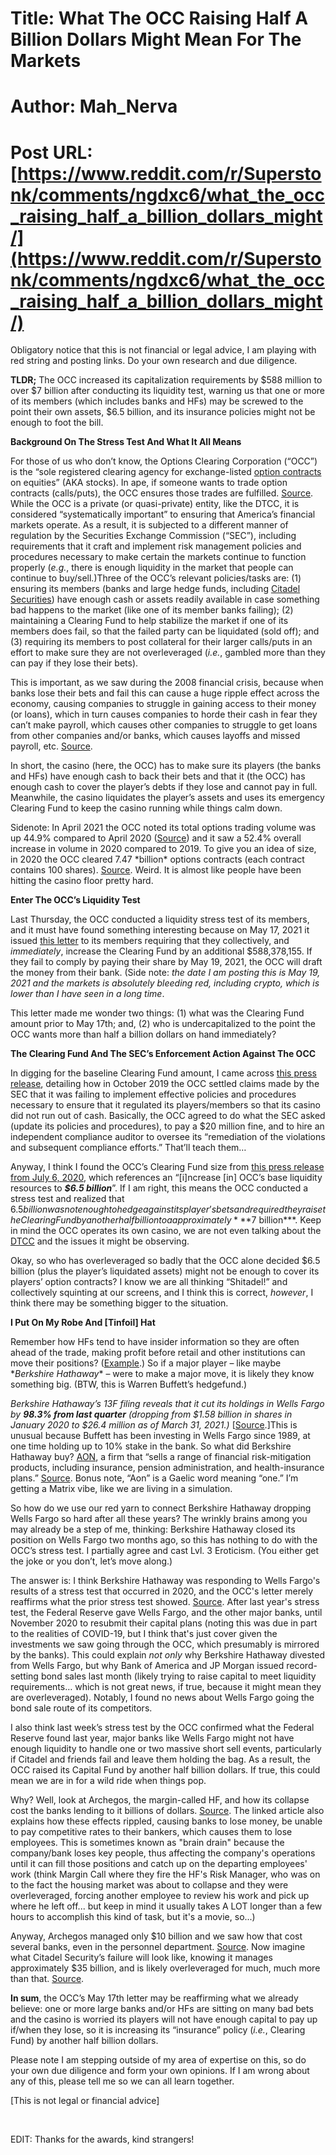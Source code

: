 # Title: What The OCC Raising Half A Billion Dollars Might Mean For The Markets
# Author: Mah_Nerva
# Post URL: [https://www.reddit.com/r/Superstonk/comments/ngdxc6/what_the_occ_raising_half_a_billion_dollars_might/](https://www.reddit.com/r/Superstonk/comments/ngdxc6/what_the_occ_raising_half_a_billion_dollars_might/)


Obligatory notice that this is not financial or legal advice, I am playing with red string and posting links. Do your own research and due diligence.

**TLDR;** The OCC increased its capitalization requirements by $588 million to over $7 billion after conducting its liquidity test, warning us that one or more of its members (which includes banks and HFs) may be screwed to the point their own assets, $6.5 billion, and its insurance policies might not be enough to foot the bill.

**Background On The Stress Test And What It All Means**

For those of us who don’t know, the Options Clearing Corporation (“OCC”) is the “sole registered clearing agency for exchange-listed [option contracts](https://www.investopedia.com/terms/o/optionscontract.asp#:~:text=An%20options%20contract%20is%20an,prior%20to%20the%20expiration%20date.&text=For%20stock%20options%2C%20a%20single,shares%20of%20the%20underlying%20stock) on equities” (AKA stocks). In ape, if someone wants to trade option contracts (calls/puts), the OCC ensures those trades are fulfilled. [Source](https://www.theocc.com/Company-Information/What-Is-OCC). While the OCC is a private (or quasi-private) entity, like the DTCC, it is considered “systematically important” to ensuring that America’s financial markets operate. As a result, it is subjected to a different manner of regulation by the Securities Exchange Commission (“SEC”), including requirements that it craft and implement risk management policies and procedures necessary to make certain the markets continue to function properly (*e.g.*, there is enough liquidity in the market that people can continue to buy/sell.)Three of the OCC’s relevant policies/tasks are: (1) ensuring its members (banks and large hedge funds, including [Citadel Securities](https://www.theocc.com/Company-Information/Member-Directory)) have enough cash or assets readily available in case something bad happens to the market (like one of its member banks failing); (2) maintaining a Clearing Fund to help stabilize the market if one of its members does fail, so that the failed party can be liquidated (sold off); and (3) requiring its members to post collateral for their larger calls/puts in an effort to make sure they are not overleveraged (*i.e.*, gambled more than they can pay if they lose their bets).

This is important, as we saw during the 2008 financial crisis, because when banks lose their bets and fail this can cause a huge ripple effect across the economy, causing companies to struggle in gaining access to their money (or loans), which in turn causes companies to horde their cash in fear they can’t make payroll, which causes other companies to struggle to get loans from other companies and/or banks, which causes layoffs and missed payroll, etc. [Source](https://www.frbsf.org/economic-research/publications/economic-letter/2012/may/liquidity-risk-credit-financial-crisis/#:~:text=Thus%2C%20in%20the%202007%E2%80%9308,commercial%20paper%20market%20dried%20up.&text=As%20a%20result%2C%20funds%20became,high%20precautionary%20demands%20for%20cash).

In short, the casino (here, the OCC) has to make sure its players (the banks and HFs) have enough cash to back their bets and that it (the OCC) has enough cash to cover the player’s debts if they lose and cannot pay in full. Meanwhile, the casino liquidates the player’s assets and uses its emergency Clearing Fund to keep the casino running while things calm down.

Sidenote: In April 2021 the OCC noted its total options trading volume was up 44.9% compared to April 2020 ([Source](https://www.theocc.com/Newsroom/Press-Releases/2021/05-04-OCC-April-2021-Total-Volume-Up-29-7-Percent)) and it saw a 52.4% overall increase in volume in 2020 compared to 2019. To give you an idea of size, in 2020 the OCC cleared 7.47 \*billion\* options contracts (each contract contains 100 shares). [Source](https://www.theocc.com/Newsroom/Press-Releases/2021/01-05-OCC-Clears-Record-Setting-7-52-Billion-Total#:~:text=In%202020%2C%20OCC%20cleared%207.52,and%207.47%20billion%20options%20contracts.&text=Compared%20to%202019%2C%20OCC%20had,increase%20in%20options%20contracts%20cleared). Weird. It is almost like people have been hitting the casino floor pretty hard.

**Enter The OCC’s Liquidity Test**

Last Thursday, the OCC conducted a liquidity stress test of its members, and it must have found something interesting because on May 17, 2021 it issued [this letter](https://infomemo.theocc.com/infomemos?number=48718) to its members requiring that they collectively, and *immediately*, increase the Clearing Fund by an additional $588,378,155. If they fail to comply by paying their share by May 19, 2021, the OCC will draft the money from their bank. (Side note: *the date I am posting this is May 19, 2021 and the markets is absolutely bleeding red, including crypto, which is lower than I have seen in a long time*.

This letter made me wonder two things: (1) what was the Clearing Fund amount prior to May 17th; and, (2) who is undercapitalized to the point the OCC wants more than half a billion dollars on hand immediately?

**The Clearing Fund And The SEC’s Enforcement Action Against The OCC**

In digging for the baseline Clearing Fund amount, I came across [this press release](https://www.sec.gov/news/press-release/2019-171#:~:text=OCC%20to%20Pay%20Combined%20%2420%20Million%20Penalty&text=According%20to%20the%20SEC's%20and,%2C%20and%20information%2Dsystems%20security), detailing how in October 2019 the OCC settled claims made by the SEC that it was failing to implement effective policies and procedures necessary to ensure that it regulated its players/members so that its casino did not run out of cash. Basically, the OCC agreed to do what the SEC asked (update its policies and procedures), to pay a $20 million fine, and to hire an independent compliance auditor to oversee its “remediation of the violations and subsequent compliance efforts.” That’ll teach them…

Anyway, I think I found the OCC’s Clearing Fund size from [this press release from July 6, 2020](https://www.theocc.com/Newsroom/Press-Releases/2020/07-06-OCC-Implements-Phase-III-of-Financial-Safegu), which references an “\[i\]ncrease \[in\] OCC’s base liquidity resources to ***$6.5 billion***”. If I am right, this means the OCC conducted a stress test and realized that $6.5 billion was not enough to hedge against its player’s bets and required they raise the Clearing Fund by another half billion to a approximately ***$7 billion***. Keep in mind the OCC operates its own casino, we are not even talking about the [DTCC](https://corporatefinanceinstitute.com/resources/knowledge/trading-investing/depository-trust-and-clearing-corporation-dtcc/) and the issues it might be observing.

Okay, so who has overleveraged so badly that the OCC alone decided $6.5 billion (plus the player’s liquidated assets) might not be enough to cover its players’ option contracts? I know we are all thinking “Shitadel!” and collectively squinting at our screens, and I think this is correct, *however*, I think there may be something bigger to the situation.

**I Put On My Robe And \[Tinfoil\] Hat**

Remember how HFs tend to have insider information so they are often ahead of the trade, making profit before retail and other institutions can move their positions? ([Example](https://www.dallasnews.com/business/2016/12/02/how-everyday-investors-can-make-money-by-peeking-into-the-dark-pools/).) So if a major player – like maybe \**Berkshire Hathaway*\* – were to make a major move, it is likely they know something big. (BTW, this is Warren Buffett’s hedgefund.)

*Berkshire Hathaway’s 13F filing reveals that it cut its holdings in Wells Fargo by* ***98.3% from last quarter*** *(dropping from $1.58 billion in shares in January 2020 to $26.4 million as of March 31, 2021.)* \[[Source](https://www.benzinga.com/news/21/05/21167749/warren-buffetts-berkshire-sheds-wells-fargo-chevron-stakes-and-buys-this-stock-instead).\]This is unusual because Buffett has been investing in Wells Fargo since 1989, at one time holding up to 10% stake in the bank. So what did Berkshire Hathaway buy? [AON](https://finance.yahoo.com/news/1-buffetts-berkshire-buys-aon-215958612.html), a firm that “sells a range of financial risk-mitigation products, including insurance, pension administration, and health-insurance plans.” [Source](https://en.wikipedia.org/wiki/Aon_(company)). Bonus note, “Aon” is a Gaelic word meaning “one.” I’m getting a Matrix vibe, like we are living in a simulation.

So how do we use our red yarn to connect Berkshire Hathaway dropping Wells Fargo so hard after all these years? The wrinkly brains among you may already be a step of me, thinking: Berkshire Hathaway closed its position on Wells Fargo two months ago, so this has nothing to do with the OCC’s stress test. I partially agree and cast Lvl. 3 Eroticism. (You either get the joke or you don’t, let’s move along.)

The answer is: I think Berkshire Hathaway was responding to Wells Fargo's results of a stress test that occurred in 2020, and the OCC's letter merely reaffirms what the prior stress test showed. [Source](https://www.businesswire.com/news/home/20201218005724/en/Wells-Fargo-Comments-on-Federal-Reserve%E2%80%99s-Stress-Test-Results). After last year's stress test, the Federal Reserve gave Wells Fargo, and the other major banks, until November 2020 to resubmit their capital plans (noting this was due in part to the realities of COVID-19, but I think that's just cover given the investments we saw going through the OCC, which presumably is mirrored by the banks). This could explain *not only* why Berkshire Hathaway divested from Wells Fargo, but why Bank of America and JP Morgan issued record-setting bond sales last month (likely trying to raise capital to meet liquidity requirements… which is not great news, if true, because it might mean they are overleveraged). Notably, I found no news about Wells Fargo going the bond sale route of its competitors.

I also think last week’s stress test by the OCC confirmed what the Federal Reserve found last year, major banks like Wells Fargo might not have enough liquidity to handle one or two massive short sell events, particularly if Citadel and friends fail and leave them holding the bag. As a result, the OCC raised its Capital Fund by another half billion dollars. If true, this could mean we are in for a wild ride when things pop.

Why? Well, look at Archegos, the margin-called HF, and how its collapse cost the banks lending to it billions of dollars. [Source](https://www.wsj.com/articles/credit-suisse-faces-banker-talent-drain-after-5-5-billion-archegos-hit-11621288761). The linked article also explains how these effects rippled, causing banks to lose money, be unable to pay competitive rates to their bankers, which causes them to lose employees. This is sometimes known as "brain drain" because the company/bank loses key people, thus affecting the company's operations until it can fill those positions and catch up on the departing employees' work (think Margin Call where they fire the HF's Risk Manager, who was on to the fact the housing market was about to collapse and they were overleveraged, forcing another employee to review his work and pick up where he left off... but keep in mind it usually takes A LOT longer than a few hours to accomplish this kind of task, but it's a movie, so...)

Anyway, Archegos managed only $10 billion and we saw how that cost several banks, even in the personnel department. [Source](https://www.gurufocus.com/news/1396619/archegos-capital-management-a-10-billion-fortune-smoked). Now imagine what Citadel Security’s failure will look like, knowing it manages approximately $35 billion, and is likely overleveraged for much, much more than that. [Source](https://www.yahoo.com/now/billionaire-ken-griffin-top-10-160425844.html).

**In sum**, the OCC’s May 17th letter may be reaffirming what we already believe: one or more large banks and/or HFs are sitting on many bad bets and the casino is worried its players will not have enough capital to pay up if/when they lose, so it is increasing its “insurance” policy (*i.e.*, Clearing Fund) by another half billion dollars.

Please note I am stepping outside of my area of expertise on this, so do your own due diligence and form your own opinions. If I am wrong about any of this, please tell me so we can all learn together.

\[This is not legal or financial advice\]

&#x200B;

EDIT:  Thanks for the awards, kind strangers!